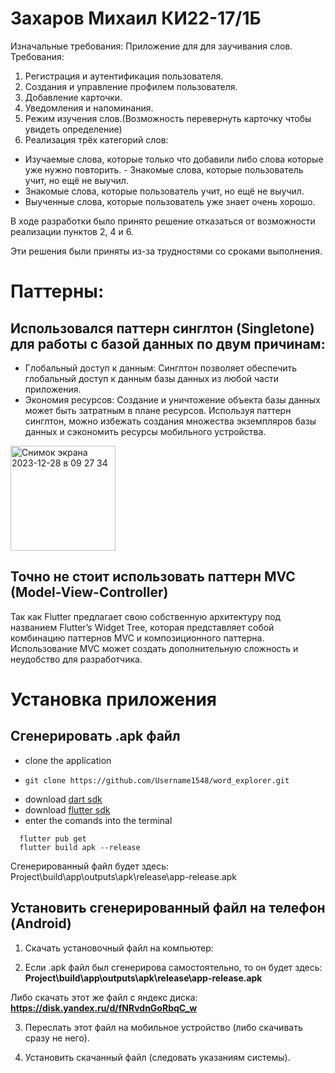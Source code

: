 # Захаров Михаил КИ22-17/1Б
Изначальные требования:
Приложение для для заучивания слов. Требования:
1. Регистрация и аутентификация пользователя.
2. Создания и управление профилем пользователя.
3. Добавление карточки.
4. Уведомления и напоминания.
5. Режим изучения слов.(Возможность перевернуть карточку чтобы увидеть определение)
6. Реализация трёх категорий слов:
- Изучаемые слова, которые только что добавили либо слова которые уже нужно повторить. - Знакомые слова, которые пользователь учит, но ещё не выучил.
- Знакомые слова, которые пользователь учит, но ещё не выучил.
- Выученные слова, которые пользователь уже знает очень хорошо.


В ходе разработки было принято решение отказаться от возможности реализации пунктов 2, 4 и 6.

Эти решения были приняты из-за трудностями со сроками выполнения.


# Паттерны:

## Использовался паттерн синглтон (Singletone) для работы с базой данных по двум причинам:

- Глобальный доступ к данным: Синглтон позволяет обеспечить глобальный доступ к данным базы данных из любой части приложения.
- Экономия ресурсов: Создание и уничтожение объекта базы данных может быть затратным в плане ресурсов. Используя паттерн синглтон, можно избежать создания множества экземпляров базы данных и сэкономить ресурсы мобильного устройства.

<img width="168" alt="Снимок экрана 2023-12-28 в 09 27 34" src="https://github.com/Username1548/word_explorer/assets/121106101/d16072ca-fb02-44a6-9b65-bb091d868427">

## Точно не стоит использовать паттерн MVC (Model-View-Controller)

Так как Flutter предлагает свою собственную архитектуру под названием Flutter’s Widget Tree, которая представляет собой комбинацию паттернов MVC и композиционного паттерна. Использование MVC может создать дополнительную сложность и неудобство для разработчика.

# Установка приложения

## Сгенерировать .apk файл

- clone the application
- ```
  git clone https://github.com/Username1548/word_explorer.git
  ```  
- download [dart sdk](https://dart.dev/get-dart)
- download [flutter sdk](https://docs.flutter.dev/get-started/install)
- enter the comands into the terminal
```
  flutter pub get
  flutter build apk --release
  ```

Сгенерированный файл будет здесь: Project\build\app\outputs\apk\release\app-release.apk
## Установить сгенерированный файл на телефон (Android)

1. Скачать установочный файл на компьютер:

2. Если .apk файл был сгенерирова самостоятельно, то он будет здесь: **Project\build\app\outputs\apk\release\app-release.apk**
 
Либо скачать этот же файл с яндекс диска: **https://disk.yandex.ru/d/fNRvdnGoRbqC_w**

3. Переслать этот файл на мобильное устройство (либо скачивать сразу не него).

4. Установить скачанный файл (следовать указаниям системы).
